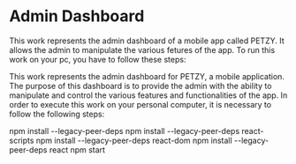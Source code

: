 # Admin Dashboard
This work represents the admin dashboard of a mobile app called PETZY.
It allows the admin to manipulate the various fetures of the app.
To run this work on your pc, you have to follow these steps:


This work represents the admin dashboard for PETZY, a mobile application. The purpose of this dashboard is to provide the admin with the ability to manipulate and control the various features and functionalities of the app.
In order to execute this work on your personal computer, it is necessary to follow the following steps:

npm install --legacy-peer-deps
npm install --legacy-peer-deps react-scripts
npm install --legacy-peer-deps react-dom
npm install --legacy-peer-deps react
npm start